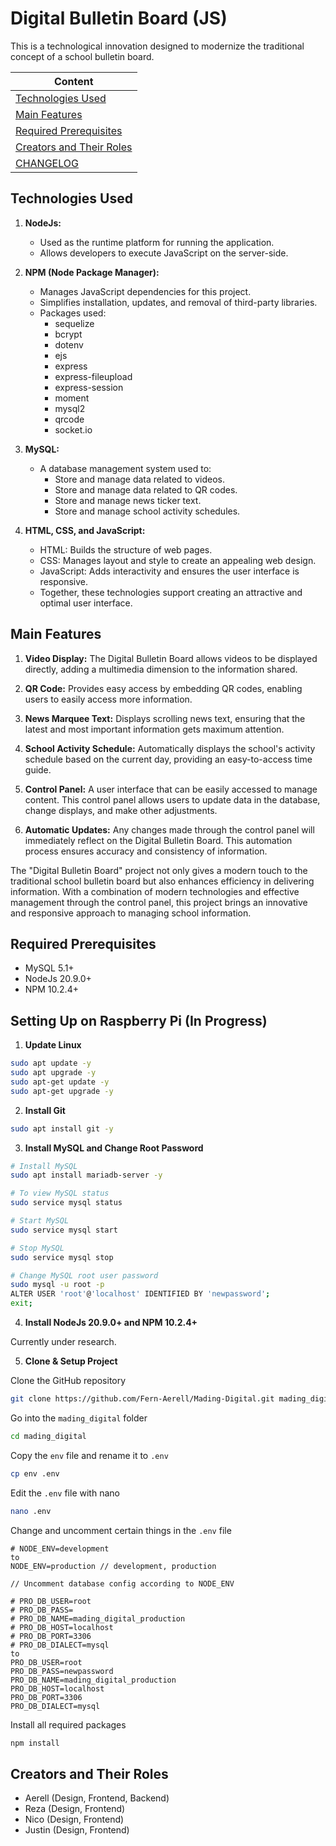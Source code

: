 # Digital Bulletin Board (JS)

This is a technological innovation designed to modernize the traditional concept of a school bulletin board.

| Content |
| ------- |
| [Technologies Used](#technologies-used) |
| [Main Features](#main-features) |
| [Required Prerequisites](#required-prerequisites) |
| [Creators and Their Roles](#creators-and-their-roles) |
| [CHANGELOG](CHANGELOG.md) |

## Technologies Used
1. **NodeJs:** 
   - Used as the runtime platform for running the application.
   - Allows developers to execute JavaScript on the server-side.

2. **NPM (Node Package Manager):** 
   - Manages JavaScript dependencies for this project.
   - Simplifies installation, updates, and removal of third-party libraries.
   - Packages used:
        - sequelize
        - bcrypt
        - dotenv
        - ejs
        - express
        - express-fileupload
        - express-session
        - moment
        - mysql2
        - qrcode
        - socket.io

3. **MySQL:** 
   - A database management system used to:
     - Store and manage data related to videos.
     - Store and manage data related to QR codes.
     - Store and manage news ticker text.
     - Store and manage school activity schedules.

4. **HTML, CSS, and JavaScript:** 
   - HTML: Builds the structure of web pages.
   - CSS: Manages layout and style to create an appealing web design.
   - JavaScript: Adds interactivity and ensures the user interface is responsive.
   - Together, these technologies support creating an attractive and optimal user interface.

## Main Features
1. **Video Display:** The Digital Bulletin Board allows videos to be displayed directly, adding a multimedia dimension to the information shared.

2. **QR Code:** Provides easy access by embedding QR codes, enabling users to easily access more information.

3. **News Marquee Text:** Displays scrolling news text, ensuring that the latest and most important information gets maximum attention.

4. **School Activity Schedule:** Automatically displays the school's activity schedule based on the current day, providing an easy-to-access time guide.

5. **Control Panel:** A user interface that can be easily accessed to manage content. This control panel allows users to update data in the database, change displays, and make other adjustments.

6. **Automatic Updates:** Any changes made through the control panel will immediately reflect on the Digital Bulletin Board. This automation process ensures accuracy and consistency of information.

The "Digital Bulletin Board" project not only gives a modern touch to the traditional school bulletin board but also enhances efficiency in delivering information. With a combination of modern technologies and effective management through the control panel, this project brings an innovative and responsive approach to managing school information.

## Required Prerequisites
- MySQL 5.1+
- NodeJs 20.9.0+
- NPM 10.2.4+

## Setting Up on Raspberry Pi (In Progress)

1. **Update Linux**
```sh
sudo apt update -y
sudo apt upgrade -y
sudo apt-get update -y 
sudo apt-get upgrade -y
```

2. **Install Git**
```sh
sudo apt install git -y
```

3. **Install MySQL and Change Root Password**
```sh
# Install MySQL
sudo apt install mariadb-server -y

# To view MySQL status
sudo service mysql status

# Start MySQL
sudo service mysql start

# Stop MySQL
sudo service mysql stop

# Change MySQL root user password
sudo mysql -u root -p
ALTER USER 'root'@'localhost' IDENTIFIED BY 'newpassword';
exit;
```

4. **Install NodeJs 20.9.0+ and NPM 10.2.4+**

Currently under research.

5. **Clone & Setup Project**

Clone the GitHub repository
```sh
git clone https://github.com/Fern-Aerell/Mading-Digital.git mading_digital
```

Go into the `mading_digital` folder
```sh
cd mading_digital
```

Copy the `env` file and rename it to `.env`
```sh
cp env .env
```

Edit the `.env` file with nano
```sh
nano .env
```

Change and uncomment certain things in the `.env` file
```
# NODE_ENV=development
to
NODE_ENV=production // development, production
```
```
// Uncomment database config according to NODE_ENV

# PRO_DB_USER=root
# PRO_DB_PASS=
# PRO_DB_NAME=mading_digital_production
# PRO_DB_HOST=localhost
# PRO_DB_PORT=3306
# PRO_DB_DIALECT=mysql
to
PRO_DB_USER=root
PRO_DB_PASS=newpassword
PRO_DB_NAME=mading_digital_production
PRO_DB_HOST=localhost
PRO_DB_PORT=3306
PRO_DB_DIALECT=mysql
```

Install all required packages
```sh
npm install
```

## Creators and Their Roles
- Aerell (Design, Frontend, Backend)
- Reza (Design, Frontend)
- Nico (Design, Frontend)
- Justin (Design, Frontend)
